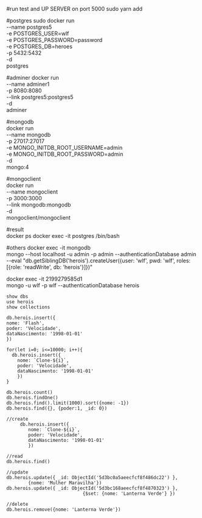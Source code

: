 #run test and UP SERVER on port 5000
sudo yarn add 

#postgres
sudo docker run \
    --name postgres5 \
    -e POSTGRES_USER=wlf \
    -e POSTGRES_PASSWORD=password \
    -e POSTGRES_DB=heroes \
    -p 5432:5432 \
    -d \
    postgres

#adminer
docker run \
    --name adminer1 \
    -p 8080:8080 \
    --link postgres5:postgres5 \
    -d \
    adminer
    
#mongodb    
docker run \
    --name mongodb \
    -p 27017:27017 \
    -e MONGO_INITDB_ROOT_USERNAME=admin \
    -e MONGO_INITDB_ROOT_PASSWORD=admin \
    -d \
    mongo:4

#mongoclient    
docker run \
    --name mongoclient \
    -p 3000:3000 \
    --link mongodb:mongodb \
    -d \
    mongoclient/mongoclient  
    
#result  
docker ps 
docker exec -it postgres /bin/bash

#others
docker exec -it mongodb \
    mongo --host localhost -u admin -p admin --authenticationDatabase admin \
    --eval "db.getSiblingDB('herois').createUser({user: 'wlf',  pwd: 'wlf', roles: [{role: 'readWrite', db: 'herois'}]})"

docker exec -it 2199279585d1 \
    mongo -u wlf -p wlf --authenticationDatabase herois
    
    show dbs
    use herois
    show collections
    
    db.herois.insert({
    nome: 'Flash',
    poder: 'Velocidade',
    dataNascimento: '1998-01-01'
    })
    
    for(let i=0; i<=10000; i++){
      db.herois.insert({
        nome: `Clone-${i}`,
        poder: 'Velocidade',
        dataNascimento: '1998-01-01'
        })
    }
    
    db.herois.count()
    db.herois.findOne()
    db.herois.find().limit(1000).sort({nome: -1})
    db.herois.find({}, {poder:1, _id: 0})
    
    //create
         db.herois.insert({
            nome: `Clone-${i}`,
            poder: 'Velocidade',
            dataNascimento: '1998-01-01'
            })
            
    //read
    db.herois.find()
    
    //update
    db.herois.update({ _id: ObjectId('5d3bc0a5aeecfcf8f486dc22') },
            {nome: 'Mulher Maravilha'})
    db.herois.update({ _id: ObjectId('5d3bc168aeecfcf8f4870323') },
                                {$set: {nome: 'Lanterna Verde'} })
                                
    //delete
    db.herois.remove({nome: 'Lanterna Verde'})
    

